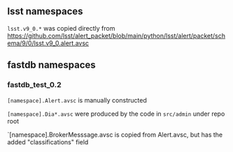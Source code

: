 ## lsst namespaces

`lsst.v9_0.*` was copied directly from https://github.com/lsst/alert_packet/blob/main/python/lsst/alert/packet/schema/9/0/lsst.v9_0.alert.avsc

## fastdb namespaces

### fastdb_test_0.2

`[namespace].Alert.avsc` is manually constructed

`[namespace].Dia*.avsc` were produced by the code in `src/admin` under repo root

`[namespace].BrokerMesssage.avsc is copied from Alert.avsc, but has the added "classifications" field


